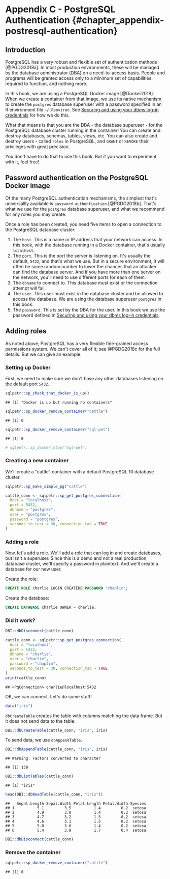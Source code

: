 # Appendix C - PostgreSQL Authentication {#chapter_appendix-postresql-authentication}

## Introduction
PostgreSQL has a very robust and flexible set of authentication methods [@PGDG2018a]. In most production environments, these will be managed by the database administrator (DBA) on a need-to-access basis. People and programs will be granted access only to a minimum set of capabilities required to function, and nothing more.

In this book, we are using a PostgreSQL Docker image [@Docker2018]. When we create a container from that image, we use its native mechanism to create the `postgres` database superuser with a password specified in an R environment file `~/.Renviron`. See [Securing and using your dbms log-in credentials](#chapter_dbms-login-credentials) for how we do this.

What that means is that you are the DBA - the database superuser - for the PostgreSQL database cluster running in the container! You can create and destroy databases, schemas, tables, views, etc. You can also create and destroy users - called `roles` in PostgreSQL, and `GRANT` or `REVOKE` their privileges with great precision.

You don't have to do that to use this book. But if you want to experiment with it, feel free!

## Password authentication on the PostgreSQL Docker image
Of the many PostgreSQL authentication mechanisms, the simplest that's universallly available is `password authentication` [@PGDG2018b]. That's what we use for the `postgres` database superuser, and what we recommend for any roles you may create.

Once a role has been created, you need five items to open a connection to the PostgreSQL database cluster:

1. The `host`. This is a name or IP address that your network can access. In this book, with the database running in a Docker container, that's usually `localhost`.
2. The `port`. This is the port the server is listening on. It's usually the default, `5432`, and that's what we use. But in a secure environment, it will often be some random number to lower the chances that an attacker can find the database server. And if you have more than one server on the network, you'll need to use different ports for each of them.
3. The `dbname` to connect to. This database must exist or the connection attempt will fail.
4. The `user`. This user must exist in the database cluster and be allowed to access the database. We are using the database superuser `postgres` in this book.
5. The `password`. This is set by the DBA for the user. In this book we use the password defined in [Securing and using your dbms log-in credentials](#chapter_dbms-login-credentials).

## Adding roles
As noted above, PostgreSQL has a very flexible fine-grained access permissions system. We can't cover all of it; see @PGDG2018c for the full details. But we can give an example.

### Setting up Docker
First, we need to make sure we don't have any other databases listening on the default port `5432`.


```r
sqlpetr::sp_check_that_docker_is_up()
```

```
## [1] "Docker is up but running no containers"
```

```r
sqlpetr::sp_docker_remove_container("cattle")
```

```
## [1] 0
```

```r
sqlpetr::sp_docker_remove_container("sql-pet")
```

```
## [1] 0
```

```r
# sqlpetr::sp_docker_stop("sql-pet")
```

### Creating a new container
We'll create a "cattle" container with a default PostgreSQL 10 database cluster.


```r
sqlpetr::sp_make_simple_pg("cattle")

cattle_conn <- sqlpetr::sp_get_postgres_connection(
  host = "localhost",
  port = 5432,
  dbname = "postgres",
  user = "postgres",
  password = "postgres",
  seconds_to_test = 30, connection_tab = TRUE
)
```

### Adding a role
Now, let's add a role. We'll add a role that can log in and create databases, but isn't a superuser. Since this is a demo and not a real production database cluster, we'll specify a password in plaintext. And we'll create a database for our new user.

Create the role:

```sql
CREATE ROLE charlie LOGIN CREATEDB PASSWORD 'chaplin';
```

Create the database:

```sql
CREATE DATABASE charlie OWNER = charlie;
```

### Did it work?

```r
DBI::dbDisconnect(cattle_conn)

cattle_conn <- sqlpetr::sp_get_postgres_connection(
  host = "localhost",
  port = 5432,
  dbname = "charlie",
  user = "charlie",
  password = "chaplin",
  seconds_to_test = 30, connection_tab = TRUE
)
print(cattle_conn)
```

```
## <PqConnection> charlie@localhost:5432
```

OK, we can connect. Let's do some stuff!

```r
data("iris")
```
`dbCreateTable` creates the table with columns matching the data frame. But it does not send data to the table.

```r
DBI::dbCreateTable(cattle_conn, "iris", iris)
```
To send data, we use `dbAppendTable`.

```r
DBI::dbAppendTable(cattle_conn, "iris", iris)
```

```
## Warning: Factors converted to character
```

```
## [1] 150
```

```r
DBI::dbListTables(cattle_conn)
```

```
## [1] "iris"
```

```r
head(DBI::dbReadTable(cattle_conn, "iris"))
```

```
##   Sepal.Length Sepal.Width Petal.Length Petal.Width Species
## 1          5.1         3.5          1.4         0.2  setosa
## 2          4.9         3.0          1.4         0.2  setosa
## 3          4.7         3.2          1.3         0.2  setosa
## 4          4.6         3.1          1.5         0.2  setosa
## 5          5.0         3.6          1.4         0.2  setosa
## 6          5.4         3.9          1.7         0.4  setosa
```

```r
DBI::dbDisconnect(cattle_conn)
```

### Remove the container

```r
sqlpetr::sp_docker_remove_container("cattle")
```

```
## [1] 0
```
